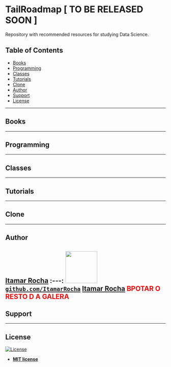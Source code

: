 # TailRoadmap [ TO BE RELEASED SOON ]
Repository with recommended resources for studying Data Science.

## Table of Contents
- [Books](#books)
- [Programming](#programming)
- [Classes](#classes)
- [Tutorials](#tutorials)
- [Clone](#clone)
- [Author](#author)
- [Support](#support)
- [License](#license)
---
## Books

---
## Programming

---
## Classes

---
## Tutorials

---
## Clone

---
## Author

 <a href="https://www.linkedin.com/in/itamarrocha/" target="_blank">**Itamar Rocha**</a>
:---: 
<img src="https://github.com/ItamarRocha/Data-Analysis-and-Manipulation/raw/master/imgs/profile.JPG" width="100px"> </img>
<a href="http://github.com/ItamarRocha" target="_blank">`github.com/ItamarRocha`</a>
 <a href="https://www.linkedin.com/in/itamarrocha/" target="_blank">**Itamar Rocha**</a>
<font style="color:red">BPOTAR O RESTO D A GALERA</font>
---
## Support

---
## License

[![License](http://img.shields.io/:license-mit-blue.svg?style=flat-square)](http://badges.mit-license.org)

- **[MIT license](http://opensource.org/licenses/mit-license.php)**

